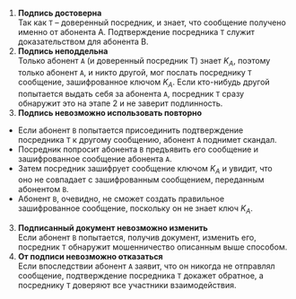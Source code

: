 1. **Подпись достоверна**<br>
Так как ```T``` – доверенный посредник, и знает, что сообщение получено именно от абонента А. Подтверждение посредника ```T``` служит доказательством для абонента В.
1. **Подпись неподдельна**<br>
Только абонент ```A``` (и доверенный посредник Т) знает $K_A$, поэтому только абонент ```А```, и никто другой, мог послать посреднику ```T``` сообщение, зашифрованное ключом $K_A$. Если кто-нибудь другой попытается выдать себя за абонента ```А```, посредник ```T``` сразу обнаружит это на этапе 2 и не заверит подлинность.
2. **Подпись невозможно использовать повторно**<br>
- Если абонент ```B``` попытается присоединить подтверждение посредника ```T``` к другому сообщению, абонент ```A``` поднимет скандал.
- Посредник попросит абонента ```B``` предъявить его сообщение и зашифрованное сообщение абонента ```А```.
- Затем посредник зашифрует сообщение ключом $K_A$ и увидит, что оно не совпадает с зашифрованным сообщением, переданным абонентом ```В```. 
- Абонент ```В```, очевидно, не сможет создать правильное зашифрованное сообщение, поскольку он не знает ключ $K_A$.
3. **Подписанный документ невозможно изменить**<br>
Если абонент ```B``` попытается, получив документ, изменить его, посредник ```T``` обнаружит мошенничество описанным выше способом.
4. **От подписи невозможно отказаться**<br>
Если впоследствии абонент ```A``` заявит, что он никогда не отправлял сообщение, подтверждение посредника ```T``` докажет обратное, а посреднику ```T``` доверяют все участники взаимодействия.